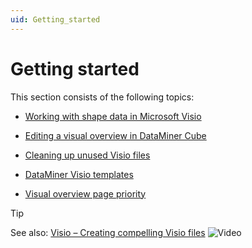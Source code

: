 ```yaml
---
uid: Getting_started
---
```


# Getting started

This section consists of the following topics:

- [Working with shape data in Microsoft Visio](xref:Working_with_shape_data_in_Microsoft_Visio)

- [Editing a visual overview in DataMiner Cube](xref:Editing_a_visual_overview_in_DataMiner_Cube)

- [Cleaning up unused Visio files](xref:Cleaning_up_unused_Visio_files)

- [DataMiner Visio templates](xref:DataMiner_Visio_templates)

- [Visual overview page priority](xref:Visual_overview_page_priority)

> [!TIP]
> See also:
> [Visio – Creating compelling Visio files](https://community.dataminer.services/video/visio-creating-compelling-visio-files/) ![Video](~/user-guide/images/video_Duo.png)
